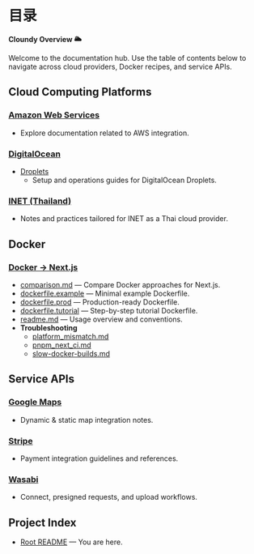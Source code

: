 # 目录

**Cloundy Overview 🌥️**

Welcome to the documentation hub. Use the table of contents below to navigate across cloud providers, Docker recipes, and service APIs.


## Cloud Computing Platforms

### [**Amazon Web Services**](./cloud-platforms/aws)
- Explore documentation related to AWS integration.

### [**DigitalOcean**](./cloud-platforms/digitalocean)
- [Droplets](./cloud-platforms/digitalocean/droplets)
  - Setup and operations guides for DigitalOcean Droplets.

### [**INET (Thailand)**](./cloud-platforms/inet)
- Notes and practices tailored for INET as a Thai cloud provider.


## Docker

### [**Docker → Next.js**](./docker/next)
- [comparison.md](./docker/next/comparison.md) — Compare Docker approaches for Next.js.
- [dockerfile.example](./docker/next/dockerfile.example) — Minimal example Dockerfile.
- [dockerfile.prod](./docker/next/dockerfile.prod) — Production-ready Dockerfile.
- [dockerfile.tutorial](./docker/next/dockerfile.tutorial) — Step-by-step tutorial Dockerfile.
- [readme.md](./docker/next/readme.md) — Usage overview and conventions.
- **Troubleshooting**
  - [platform_mismatch.md](./docker/next/troubleshooting/platform_mismatch.md)
  - [pnpm_next_ci.md](./docker/next/troubleshooting/pnpm_next_ci.md)
  - [slow-docker-builds.md](./docker/next/troubleshooting/slow-docker-builds.md)


## Service APIs

### [**Google Maps**](./service-apis/googlemap)
- Dynamic & static map integration notes.

### [**Stripe**](./service-apis/stripe)
- Payment integration guidelines and references.

### [**Wasabi**](./service-apis/wasabi)
- Connect, presigned requests, and upload workflows.


## Project Index

- [Root README](./readme.md) — You are here.

